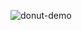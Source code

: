 ![donut-demo](https://github.com/tomerzamir/donut_delivery/assets/98778457/914403c6-e21e-4e35-8556-db8f17c16ce3)
